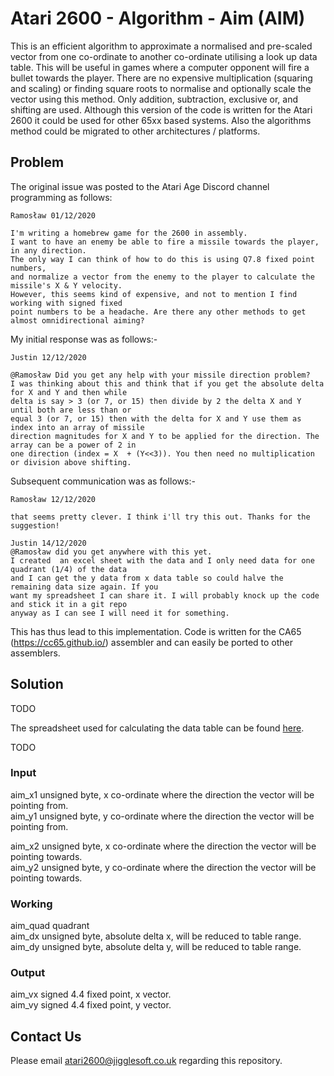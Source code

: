 # Atari 2600 - Algorithm - Aim (AIM)

This is an efficient algorithm to approximate a normalised and pre-scaled vector from one co-ordinate to another co-ordinate utilising a look up data table.
This will be useful in games where a computer opponent will fire a bullet towards the player.
There are no expensive multiplication (squaring and scaling) or finding square roots to normalise and optionally scale the vector using this method.
Only addition, subtraction, exclusive or, and shifting are used.
Although this version of the code is written for the Atari 2600 it could be used for other 65xx based systems.
Also the algorithms method could be migrated to other architectures / platforms.


## Problem

The original issue was posted to the Atari Age Discord channel programming as follows:

```
Ramosław 01/12/2020

I'm writing a homebrew game for the 2600 in assembly.
I want to have an enemy be able to fire a missile towards the player, in any direction.
The only way I can think of how to do this is using Q7.8 fixed point numbers, 
and normalize a vector from the enemy to the player to calculate the missile's X & Y velocity.
However, this seems kind of expensive, and not to mention I find working with signed fixed 
point numbers to be a headache. Are there any other methods to get almost omnidirectional aiming?
```

My initial response was as follows:-

```
Justin 12/12/2020

@Ramosław Did you get any help with your missile direction problem?  
I was thinking about this and think that if you get the absolute delta for X and Y and then while 
delta is say > 3 (or 7, or 15) then divide by 2 the delta X and Y until both are less than or 
equal 3 (or 7, or 15) then with the delta for X and Y use them as index into an array of missile 
direction magnitudes for X and Y to be applied for the direction. The array can be a power of 2 in 
one direction (index = X  + (Y<<3)). You then need no multiplication or division above shifting.
```

Subsequent communication was as follows:-

```
Ramosław 12/12/2020

that seems pretty clever. I think i'll try this out. Thanks for the suggestion!
```

```
Justin 14/12/2020
@Ramosław did you get anywhere with this yet. 
I created  an excel sheet with the data and I only need data for one quadrant (1/4) of the data 
and I can get the y data from x data table so could halve the remaining data size again. If you 
want my spreadsheet I can share it. I will probably knock up the code and stick it in a git repo 
anyway as I can see I will need it for something.
```

This has thus lead to this implementation.
Code is written for the CA65 (https://cc65.github.io/) assembler and can easily be ported to other assemblers.


## Solution

TODO

The spreadsheet used for calculating the data table can be found [here](a2k6algo-aim.xlsx).

TODO


### Input

aim_x1  unsigned byte, x co-ordinate where the direction the vector will be pointing from.\
aim_y1  unsigned byte, y co-ordinate where the direction the vector will be pointing from.

aim_x2  unsigned byte, x co-ordinate where the direction the vector will be pointing towards.\
aim_y2  unsigned byte, y co-ordinate where the direction the vector will be pointing towards.


### Working

aim_quad quadrant\
aim_dx   unsigned byte, absolute delta x, will be reduced to table range.\
aim_dy   unsigned byte, absolute delta y, will be reduced to table range.

### Output

aim_vx   signed 4.4 fixed point, x vector.\
aim_vy   signed 4.4 fixed point, y vector.


## Contact Us

Please email atari2600@jigglesoft.co.uk regarding this repository.
